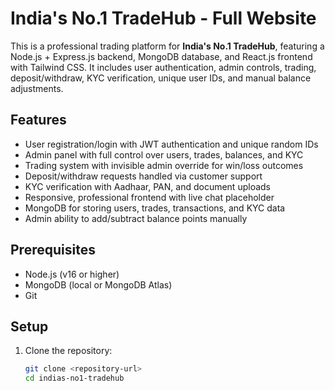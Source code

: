 # India's No.1 TradeHub - Full Website

This is a professional trading platform for **India's No.1 TradeHub**, featuring a Node.js + Express.js backend, MongoDB database, and React.js frontend with Tailwind CSS. It includes user authentication, admin controls, trading, deposit/withdraw, KYC verification, unique user IDs, and manual balance adjustments.

## Features
- User registration/login with JWT authentication and unique random IDs
- Admin panel with full control over users, trades, balances, and KYC
- Trading system with invisible admin override for win/loss outcomes
- Deposit/withdraw requests handled via customer support
- KYC verification with Aadhaar, PAN, and document uploads
- Responsive, professional frontend with live chat placeholder
- MongoDB for storing users, trades, transactions, and KYC data
- Admin ability to add/subtract balance points manually

## Prerequisites
- Node.js (v16 or higher)
- MongoDB (local or MongoDB Atlas)
- Git

## Setup
1. Clone the repository:
   ```bash
   git clone <repository-url>
   cd indias-no1-tradehub